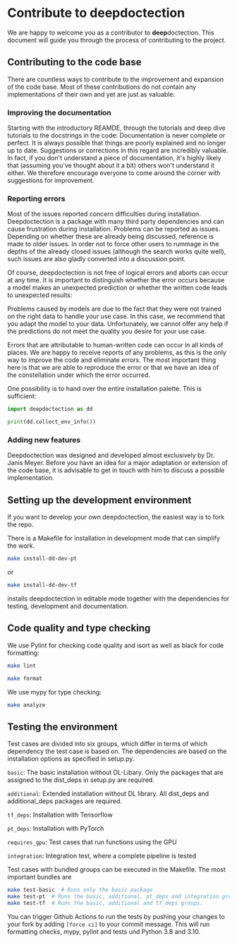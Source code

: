 

# Contribute to **deep**doctection

We are happy to welcome you as a contributor to **deep**doctection. This document will guide you through the process of
contributing to the project.


## Contributing to the code base

There are countless ways to contribute to the improvement and expansion of the code base. Most of these contributions
do not contain any implementations of their own and yet are just as valuable:

### Improving the documentation

Starting with the introductory REAMDE, through the tutorials and deep dive tutorials to the docstrings in the code:
Documentation is never complete or perfect. It is always possible that things are poorly explained and no longer up to
date. Suggestions or corrections in this regard are incredibly valuable. In fact, if you don't understand a piece of
documentation, it's highly likely that (assuming you've thought about it a bit) others won't understand it either. We
therefore encourage everyone to come around the corner with suggestions for improvement.

### Reporting errors

Most of the issues reported concern difficulties during installation. Deepdoctection is a package with many third party
dependencies and can cause frustration during installation. Problems can be reported as issues. Depending on whether 
these are already being discussed, reference is made to older issues. In order not to force other users to rummage in 
the depths of the already closed issues (although the search works quite well), such issues are also gladly 
converted into a discussion point.

Of course, deepdoctection is not free of logical errors and aborts can occur at any time. It is important to
distinguish whether the error occurs because a model makes an unexpected prediction or whether the written code
leads to unexpected results:

Problems caused by models are due to the fact that they were not trained on the right data to handle your use case.
In this case, we recommend that you adapt the model to your data. Unfortunately, we cannot offer any help if the
predictions do not meet the quality you desire for your use case. 

Errors that are attributable to human-written code can occur in all kinds of places. We are happy to receive reports
of any problems, as this is the only way to improve the code and eliminate errors. The most important thing here is
that we are able to reproduce the error or that we have an idea of the constellation under which the error occurred.

One possibility is to hand over the entire installation palette. This is sufficient:

```python
import deepdoctection as dd

print(dd.collect_env_info())
```

### Adding new features

Deepdoctection was designed and developed almost exclusively by Dr. Janis Meyer. 
Before you have an idea for a major adaptation or extension of the code base, it is 
advisable to get in touch with him to discuss a possible implementation. 

## Setting up the development environment


If you want to develop your own deepdoctection, the easiest way is to fork the repo. 

There is a Makefile for installation in development mode that can simplify the work. 

```bash
make install-dd-dev-pt
```
or

```bash
make install-dd-dev-tf
```

installs deepdoctection in editable mode together with the dependencies for testing, development and documentation.

## Code quality and type checking

We use Pylint for checking code quality and isort as well as black for code formatting:

```bash
make lint
```

```bash
make format
```

We use mypy for type checking:

```bash
make analyze
```

## Testing the environment

Test cases are divided into six groups, which differ in terms of which dependency the test case is based on. The 
dependencies are based on the installation options as specified in setup.py.

`basic`: The basic installation without DL-Libary. Only the packages that are assigned to the dist_deps in setup.py are 
required.

`additional`: Extended installation without DL library. All dist_deps and additional_deps packages are required.

`tf_deps`: Installation with Tensorflow

`pt_deps`: Installation with PyTorch

`requires_gpu`: Test cases that run functions using the GPU

`integration`: Integration test, where a complete pipeline is tested

Test cases with bundled groups can be executed in the Makefile. The most important bundles are

```bash
make test-basic  # Runs only the basic package
make test-pt  # Runs the basic, additional, pt_deps and integration groups.
make test-tf  # Runs the basic, additional and tf_deps groups.
``` 

You can trigger Github Actions to run the tests by pushing your changes to your fork by adding `[force ci]` to your 
commit message. This will run formatting checks, mypy, pylint and tests und Python 3.8 and 3.10. 



